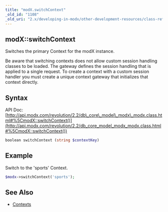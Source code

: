 ```yaml
---
title: "modX.switchContext"
_old_id: "1108"
_old_uri: "2.x/developing-in-modx/other-development-resources/class-reference/modx/modx.switchcontext"
---
```


## modX::switchContext

Switches the primary Context for the modX instance.

Be aware that switching contexts does not allow custom session handling classes to be loaded. The gateway defines the session handling that is applied to a single request. To create a context with a custom session handler you must create a unique context gateway that initializes that context directly.

## Syntax

API Doc: [http://api.modx.com/revolution/2.2/db\_core\_model\_modx\_modx.class.html#%5CmodX::switchContext()](http://api.modx.com/revolution/2.2/db_core_model_modx_modx.class.html#%5CmodX::switchContext())

``` php
boolean switchContext (string $contextKey)
```

## Example

Switch to the 'sports' Context.

``` php
$modx->switchContext('sports');
```

## See Also

- [Contexts](building-sites/contexts "Contexts")